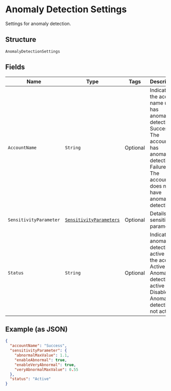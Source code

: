 
# Anomaly Detection Settings

Settings for anomaly detection.

## Structure

`AnomalyDetectionSettings`

## Fields

| Name | Type | Tags | Description | Getter | Setter |
|  --- | --- | --- | --- | --- | --- |
| `AccountName` | `String` | Optional | Indicates if the account name used has anomaly detection.<br />Success - The account has anomaly detection.<br />Failure - The account does not have anomaly detection. | String getAccountName() | setAccountName(String accountName) |
| `SensitivityParameter` | [`SensitivityParameters`](../../doc/models/sensitivity-parameters.md) | Optional | Details for sensitivity parameters. | SensitivityParameters getSensitivityParameter() | setSensitivityParameter(SensitivityParameters sensitivityParameter) |
| `Status` | `String` | Optional | Indicates if anomaly detection is active on the account<br />Active - Anomaly detection is active<br />Disabled- Anomaly detection is not active. | String getStatus() | setStatus(String status) |

## Example (as JSON)

```json
{
  "accountName": "Success",
  "sensitivityParameter": {
    "abnormalMaxValue": 1.1,
    "enableAbnormal": true,
    "enableVeryAbnormal": true,
    "veryAbnormalMaxValue": 0.55
  },
  "status": "Active"
}
```


